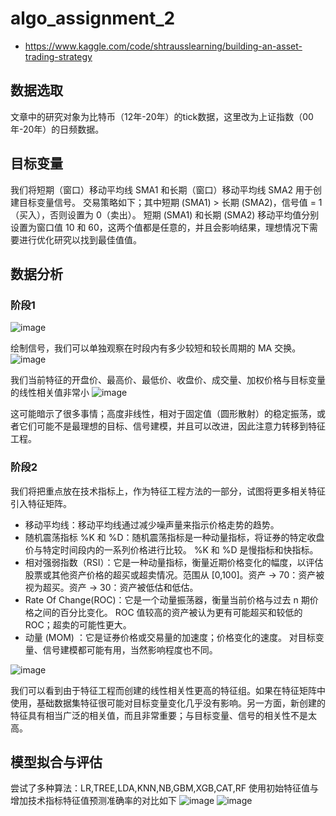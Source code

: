 # algo_assignment_2
- <Building An Asset Trading Strategy> https://www.kaggle.com/code/shtrausslearning/building-an-asset-trading-strategy

## 数据选取
  文章中的研究对象为比特币（12年-20年）的tick数据，这里改为上证指数（00年-20年）的日频数据。
## 目标变量
  我们将短期（窗口）移动平均线 SMA1 和长期（窗口）移动平均线 SMA2 用于创建目标变量信号。
  交易策略如下；其中短期 (SMA1) > 长期 (SMA2)，信号值 = 1（买入），否则设置为 0（卖出）。
  短期 (SMA1) 和长期 (SMA2) 移动平均值分别设置为窗口值 10 和 60，这两个值都是任意的，并且会影响结果，理想情况下需要进行优化研究以找到最佳值值。

## 数据分析
  ### 阶段1
  ![image](https://github.com/algo23-222040053/algo_assignment_2/assets/98448461/2501a491-5554-4315-b00b-afabb79f13f9)
  
  绘制信号，我们可以单独观察在时段内有多少较短和较长周期的 MA 交换。
  ![image](https://github.com/algo23-222040053/algo_assignment_2/assets/98448461/cba9bc25-90ef-418b-83b6-8eaa50d9ec32)
  
  我们当前特征的开盘价、最高价、最低价、收盘价、成交量、加权价格与目标变量的线性相关值非常小
  ![image](https://github.com/algo23-222040053/algo_assignment_2/assets/98448461/98698c57-cbfe-4564-baeb-6e17d966edb7)
  
  这可能暗示了很多事情；高度非线性，相对于固定值（圆形散射）的稳定振荡，或者它们可能不是最理想的目标、信号建模，并且可以改进，因此注意力转移到特征工程。
  
  ### 阶段2
  我们将把重点放在技术指标上，作为特征工程方法的一部分，试图将更多相关特征引入特征矩阵。
  - 移动平均线：移动平均线通过减少噪声量来指示价格走势的趋势。
  - 随机震荡指标 %K 和 %D：随机震荡指标是一种动量指标，将证券的特定收盘价与特定时间段内的一系列价格进行比较。 %K 和 %D 是慢指标和快指标。
  - 相对强弱指数（RSI）：它是一种动量指标，衡量近期价格变化的幅度，以评估股票或其他资产价格的超买或超卖情况。范围从 [0,100]。资产 -> 70：资产被视为超买。资产 -> 30：资产被低估和低估。
  - Rate Of Change(ROC)：它是一个动量振荡器，衡量当前价格与过去 n 期价格之间的百分比变化。 ROC 值较高的资产被认为更有可能超买和较低的 ROC；超卖的可能性更大。
  - 动量 (MOM) ：它是证券价格或交易量的加速度；价格变化的速度。
  对目标变量、信号建模都可能有用，当然影响程度也不同。
  
  ![image](https://github.com/algo23-222040053/algo_assignment_2/assets/98448461/0d3a232f-42ae-4381-a1d1-3d569aead9ea)

  我们可以看到由于特征工程而创建的线性相关性更高的特征组。如果在特征矩阵中使用，基础数据集特征很可能对目标变量变化几乎没有影响。另一方面，新创建的特征具有相当广泛的相关值，而且非常重要；与目标变量、信号的相关性不是太高。

## 模型拟合与评估
  尝试了多种算法：LR,TREE,LDA,KNN,NB,GBM,XGB,CAT,RF
  使用初始特征值与增加技术指标特征值预测准确率的对比如下
  ![image](https://github.com/algo23-222040053/algo_assignment_2/assets/98448461/3449722d-3b4a-45c5-9434-c773d6a4cd5e)
  ![image](https://github.com/algo23-222040053/algo_assignment_2/assets/98448461/77949dd1-6931-423b-ac4b-6703f19edc56)

